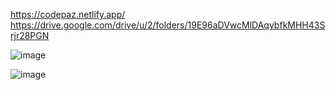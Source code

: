 https://codepaz.netlify.app/
https://drive.google.com/drive/u/2/folders/19E96aDVwcMlDAqybfkMHH43Srjr28PGN

![image](https://github.com/user-attachments/assets/ec6e19fa-f504-478b-af7a-17a486f6e9fa)

![image](https://github.com/user-attachments/assets/1075689a-6c94-461f-973e-b7e1dbc0794b)

